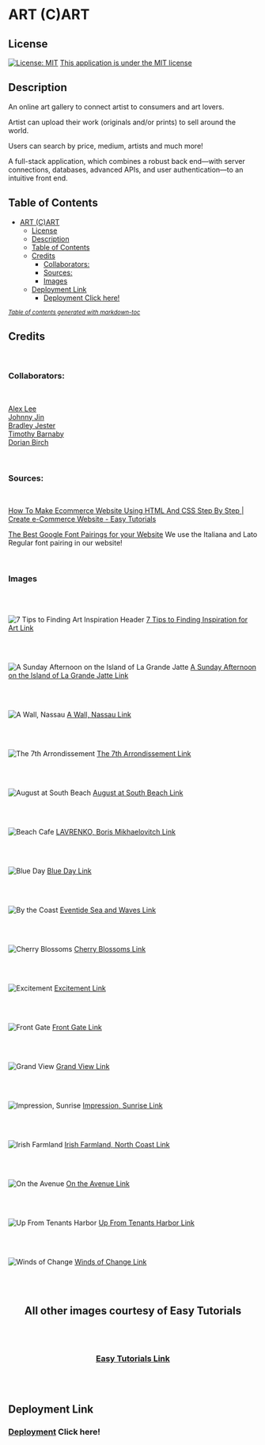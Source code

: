 # ART (C)ART

## License

[![License: MIT](https://img.shields.io/badge/License-MIT-yellow.svg)](https://opensource.org/licenses/MIT)
[This application is under the MIT license](https://opensource.org/licenses/MIT)

## Description

An online art gallery to connect artist to consumers and art lovers. 

Artist can upload their work (originals and/or prints) to sell around the world.

Users can search by price, medium, artists and much more!

A full-stack application, which combines a robust back end—with server connections, databases, advanced APIs, and user authentication—to an intuitive front end.

## Table of Contents

- [ART (C)ART](#art-cart)
  - [License](#license)
  - [Description](#description)
  - [Table of Contents](#table-of-contents)
  - [Credits](#credits)
    - [Collaborators:](#collaborators)
    - [Sources:](#sources)
    - [Images](#images)
  - [Deployment Link](#deployment-link)
    - [Deployment Click here!](#deployment-click-here)

<small><i><a href='http://ecotrust-canada.github.io/markdown-toc/'>Table of contents generated with markdown-toc</a></i></small>

## Credits

<br>

### Collaborators:

<br>

[Alex Lee](https://github.com/ayesslee) <br>
[Johnny Jin](https://github.com/fiamett) <br>
[Bradley Jester](https://github.com/jesterb0206) <br>
[Timothy Barnaby](https://github.com/tbarns) <br>
[Dorian Birch](https://github.com/206Dorian)

<br>

### Sources:

<br>

[How To Make Ecommerce Website Using HTML And CSS Step By Step | Create e-Commerce Website - Easy Tutorials](https://www.youtube.com/watch?v=yQimoqo0-7g)

[The Best Google Font Pairings for your Website](https://oregonlane.com/the-best-google-font-pairings-for-your-website/) We use the Italiana and Lato Regular font pairing in our website!

<br>

### Images

<br>
<br>

![7 Tips to Finding Art Inspiration Header](public/images/7-Tips-to-Finding-Art-Inspiration-Header-1024x649.jpeg)
[7 Tips to Finding Inspiration for Art Link](https://www.pictureframesexpress.co.uk/blog/art-topics/7-tips-to-finding-inspiration-for-art/)

<br>
<br>

![A Sunday Afternoon on the Island of La Grande Jatte](public/images/a-sunday-afternoon-on-the-island-of-la-grande-jatte.jpg)
[A Sunday Afternoon on the Island of La Grande Jatte Link](https://en.wikipedia.org/wiki/A_Sunday_Afternoon_on_the_Island_of_La_Grande_Jatte)

<br>
<br>

![A Wall, Nassau](public/images/a-wall-nassau.jpg)
[A Wall, Nassau Link](https://www.metmuseum.org/art/collection/search/11147)

<br>
<br>

![The 7th Arrondissement](public/images/arrondissement.jpg)
[The 7th Arrondissement Link](https://palettehome.co/shop/the-7th-arrondissement/)

<br>
<br>

![August at South Beach](public/images/august-at-south-beach.jpg)
[August at South Beach Link](https://www.californiawatercolor.com/products/rex_brandt_august_at_south_beach)

<br>
<br>

![Beach Cafe](public/images/beach-cafe.jpg)
[LAVRENKO, Boris Mikhaelovitch Link](https://www.invaluable.com/auction-lot/lavrenko-boris-mikhaelovitch-1920-rostow-am-don-2-3632-c-789412792c)

<br>
<br>

![Blue Day](public/images/blue-day.jpg)
[Blue Day Link](https://patrickleefineart.com/)

<br>
<br>

![By the Coast](public/images/by-the-coast.jpg)
[Eventide Sea and Waves Link](https://www.topalski.com/2016/original-fine-art-oil-paintings/eventide-sea-and-waves-oil-painting/)

<br>
<br>

![Cherry Blossoms](public/images/cherry-blossoms.jpg)
[Cherry Blossoms Link](https://www.pinterest.com/pin/sarker-helal-uddin-cherry-blossoms-15x22inch-140lb-cold-pressed-arches-watercolor-paper-daniel-smith-w--285134220148266750/)

<br>
<br>

![Excitement](public/images/excitement.jpg)
[Excitement Link](https://www.saatchiart.com/art/Painting-Excitement/774258/9145273/view)

<br>
<br>

![Front Gate](public/images/front-gate.jpg)
[Front Gate Link](https://www.hawaiiwatercolorsociety.org/shop-the-2022-open-show/front-gate-1075x8-by-kayla-dubois)

<br>
<br>

![Grand View](public/images/grand-view.jpg)
[Grand View Link](https://galleryview.paletteandchisel.org/products/grand-view)

<br>
<br>

![Impression, Sunrise](public/images/impression-sunrise.jpg)
[Impression, Sunrise Link](https://www.onlandscape.co.uk/2017/12/the-impact-of-photography-on-impressionism/)

<br>
<br>

![Irish Farmland](public/images/irish-farmland-north-coast.jpg)
[Irish Farmland, North Coast Link](https://fineartconnoisseur.com/2018/11/10-spontaneous-fine-art-landscape-paintings/)

<br>
<br>

![On the Avenue](public/images/on-the-avenue.jpg)
[On the Avenue Link](https://www.saatchiart.com/art/Painting-On-the-avenue/659089/1971627/view)

<br>
<br>

![Up From Tenants Harbor](public/images/up-from-tenants-harbor.jpg)
[Up From Tenants Harbor Link](https://loriputnam.com/1225-gallery/up-from-tenants-harbor)

<br>
<br>

![Winds of Change](public/images/winds-of-change.jpg)
[Winds of Change Link](https://www.quora.com/What-are-some-favorite-watercolor-paintings)

<br>
<br>

<h2 align="center">All other images courtesy of Easy Tutorials</h2>

<br>
<br>

<h3 align="center"> <a href="https://www.youtube.com/@EasyTutorialsVideo" target="_blank" rel="noopener">Easy Tutorials Link</a> </h3>

<br>
<br>

## Deployment Link

### [Deployment](https://art-cart-gui-guys-production.herokuapp.com/login) Click here!
